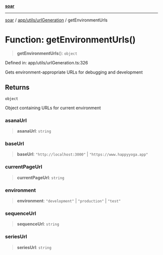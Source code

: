 [**soar**](../../../../README.md)

***

[soar](../../../../modules.md) / [app/utils/urlGeneration](../README.md) / getEnvironmentUrls

# Function: getEnvironmentUrls()

> **getEnvironmentUrls**(): `object`

Defined in: app/utils/urlGeneration.ts:326

Gets environment-appropriate URLs for debugging and development

## Returns

`object`

Object containing URLs for current environment

### asanaUrl

> **asanaUrl**: `string`

### baseUrl

> **baseUrl**: `"http://localhost:3000"` \| `"https://www.happyyoga.app"`

### currentPageUrl

> **currentPageUrl**: `string`

### environment

> **environment**: `"development"` \| `"production"` \| `"test"`

### sequenceUrl

> **sequenceUrl**: `string`

### seriesUrl

> **seriesUrl**: `string`

